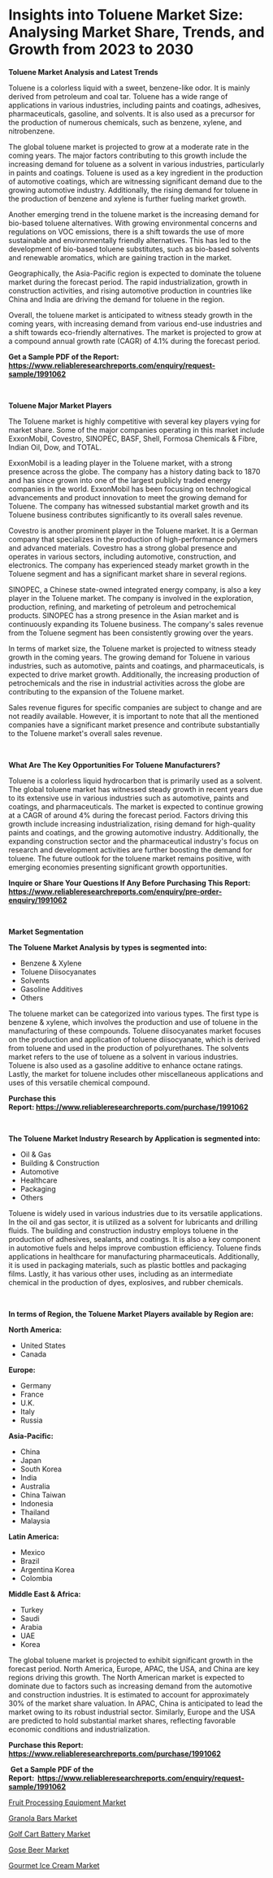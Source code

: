 <p><h1>Insights into Toluene Market Size: Analysing Market Share, Trends, and Growth from 2023 to 2030</h1></p><p><strong>Toluene Market Analysis and Latest Trends</strong></p>
<p><p>Toluene is a colorless liquid with a sweet, benzene-like odor. It is mainly derived from petroleum and coal tar. Toluene has a wide range of applications in various industries, including paints and coatings, adhesives, pharmaceuticals, gasoline, and solvents. It is also used as a precursor for the production of numerous chemicals, such as benzene, xylene, and nitrobenzene.</p><p>The global toluene market is projected to grow at a moderate rate in the coming years. The major factors contributing to this growth include the increasing demand for toluene as a solvent in various industries, particularly in paints and coatings. Toluene is used as a key ingredient in the production of automotive coatings, which are witnessing significant demand due to the growing automotive industry. Additionally, the rising demand for toluene in the production of benzene and xylene is further fueling market growth.</p><p>Another emerging trend in the toluene market is the increasing demand for bio-based toluene alternatives. With growing environmental concerns and regulations on VOC emissions, there is a shift towards the use of more sustainable and environmentally friendly alternatives. This has led to the development of bio-based toluene substitutes, such as bio-based solvents and renewable aromatics, which are gaining traction in the market.</p><p>Geographically, the Asia-Pacific region is expected to dominate the toluene market during the forecast period. The rapid industrialization, growth in construction activities, and rising automotive production in countries like China and India are driving the demand for toluene in the region.</p><p>Overall, the toluene market is anticipated to witness steady growth in the coming years, with increasing demand from various end-use industries and a shift towards eco-friendly alternatives. The market is projected to grow at a compound annual growth rate (CAGR) of 4.1% during the forecast period.</p></p>
<p><strong>Get a Sample PDF of the Report:&nbsp; <a href="https://www.reliableresearchreports.com/enquiry/request-sample/1991062">https://www.reliableresearchreports.com/enquiry/request-sample/1991062</a></strong></p>
<p>&nbsp;</p>
<p><strong>Toluene Major Market Players</strong></p>
<p><p>The Toluene market is highly competitive with several key players vying for market share. Some of the major companies operating in this market include ExxonMobil, Covestro, SINOPEC, BASF, Shell, Formosa Chemicals & Fibre, Indian Oil, Dow, and TOTAL.</p><p>ExxonMobil is a leading player in the Toluene market, with a strong presence across the globe. The company has a history dating back to 1870 and has since grown into one of the largest publicly traded energy companies in the world. ExxonMobil has been focusing on technological advancements and product innovation to meet the growing demand for Toluene. The company has witnessed substantial market growth and its Toluene business contributes significantly to its overall sales revenue.</p><p>Covestro is another prominent player in the Toluene market. It is a German company that specializes in the production of high-performance polymers and advanced materials. Covestro has a strong global presence and operates in various sectors, including automotive, construction, and electronics. The company has experienced steady market growth in the Toluene segment and has a significant market share in several regions.</p><p>SINOPEC, a Chinese state-owned integrated energy company, is also a key player in the Toluene market. The company is involved in the exploration, production, refining, and marketing of petroleum and petrochemical products. SINOPEC has a strong presence in the Asian market and is continuously expanding its Toluene business. The company's sales revenue from the Toluene segment has been consistently growing over the years.</p><p>In terms of market size, the Toluene market is projected to witness steady growth in the coming years. The growing demand for Toluene in various industries, such as automotive, paints and coatings, and pharmaceuticals, is expected to drive market growth. Additionally, the increasing production of petrochemicals and the rise in industrial activities across the globe are contributing to the expansion of the Toluene market.</p><p>Sales revenue figures for specific companies are subject to change and are not readily available. However, it is important to note that all the mentioned companies have a significant market presence and contribute substantially to the Toluene market's overall sales revenue.</p></p>
<p>&nbsp;</p>
<p><strong>What Are The Key Opportunities For Toluene Manufacturers?</strong></p>
<p><p>Toluene is a colorless liquid hydrocarbon that is primarily used as a solvent. The global toluene market has witnessed steady growth in recent years due to its extensive use in various industries such as automotive, paints and coatings, and pharmaceuticals. The market is expected to continue growing at a CAGR of around 4% during the forecast period. Factors driving this growth include increasing industrialization, rising demand for high-quality paints and coatings, and the growing automotive industry. Additionally, the expanding construction sector and the pharmaceutical industry's focus on research and development activities are further boosting the demand for toluene. The future outlook for the toluene market remains positive, with emerging economies presenting significant growth opportunities.</p></p>
<p><strong>Inquire or Share Your Questions If Any Before Purchasing This Report: <a href="https://www.reliableresearchreports.com/enquiry/pre-order-enquiry/1991062">https://www.reliableresearchreports.com/enquiry/pre-order-enquiry/1991062</a></strong></p>
<p>&nbsp;</p>
<p><strong>Market Segmentation</strong></p>
<p><strong>The Toluene Market Analysis by types is segmented into:</strong></p>
<p><ul><li>Benzene & Xylene</li><li>Toluene Diisocyanates</li><li>Solvents</li><li>Gasoline Additives</li><li>Others</li></ul></p>
<p><p>The toluene market can be categorized into various types. The first type is benzene & xylene, which involves the production and use of toluene in the manufacturing of these compounds. Toluene diisocyanates market focuses on the production and application of toluene diisocyanate, which is derived from toluene and used in the production of polyurethanes. The solvents market refers to the use of toluene as a solvent in various industries. Toluene is also used as a gasoline additive to enhance octane ratings. Lastly, the market for toluene includes other miscellaneous applications and uses of this versatile chemical compound.</p></p>
<p><strong>Purchase this Report:&nbsp;<a href="https://www.reliableresearchreports.com/purchase/1991062">https://www.reliableresearchreports.com/purchase/1991062</a></strong></p>
<p>&nbsp;</p>
<p><strong>The Toluene Market Industry Research by Application is segmented into:</strong></p>
<p><ul><li>Oil & Gas</li><li>Building & Construction</li><li>Automotive</li><li>Healthcare</li><li>Packaging</li><li>Others</li></ul></p>
<p><p>Toluene is widely used in various industries due to its versatile applications. In the oil and gas sector, it is utilized as a solvent for lubricants and drilling fluids. The building and construction industry employs toluene in the production of adhesives, sealants, and coatings. It is also a key component in automotive fuels and helps improve combustion efficiency. Toluene finds applications in healthcare for manufacturing pharmaceuticals. Additionally, it is used in packaging materials, such as plastic bottles and packaging films. Lastly, it has various other uses, including as an intermediate chemical in the production of dyes, explosives, and rubber chemicals.</p></p>
<p>&nbsp;</p>
<p><strong>In terms of Region, the Toluene Market Players available by Region are:</strong></p>
<p>
    <p> <strong> North America: </strong>
        <ul>
            <li>United States</li>
            <li>Canada</li>
        </ul>
        </p> 
    <p> <strong> Europe: </strong>
        <ul>
            <li>Germany</li>
            <li>France</li>
            <li>U.K.</li>
            <li>Italy</li>
            <li>Russia</li>
        </ul>
        </p> 
    <p> <strong> Asia-Pacific: </strong>
        <ul>
            <li>China</li>
            <li>Japan</li>
            <li>South Korea</li>
            <li>India</li>
            <li>Australia</li>
            <li>China Taiwan</li>
            <li>Indonesia</li>
            <li>Thailand</li>
            <li>Malaysia</li>
        </ul>
        </p> 
    <p> <strong> Latin America: </strong>
        <ul>
            <li>Mexico</li>
            <li>Brazil</li>
            <li>Argentina Korea</li>
            <li>Colombia</li>
        </ul>
        </p> 
    <p> <strong> Middle East & Africa: </strong>
        <ul>
            <li>Turkey</li>
            <li>Saudi</li>
            <li>Arabia</li>
            <li>UAE</li>
            <li>Korea</li>
        </ul>
    </p>
    </p>
<p><p>The global toluene market is projected to exhibit significant growth in the forecast period. North America, Europe, APAC, the USA, and China are key regions driving this growth. The North American market is expected to dominate due to factors such as increasing demand from the automotive and construction industries. It is estimated to account for approximately 30% of the market share valuation. In APAC, China is anticipated to lead the market owing to its robust industrial sector. Similarly, Europe and the USA are predicted to hold substantial market shares, reflecting favorable economic conditions and industrialization.</p></p>
<p><strong>Purchase this Report: <a href="https://www.reliableresearchreports.com/purchase/1991062">https://www.reliableresearchreports.com/purchase/1991062</a></strong></p>
<p>&nbsp;<strong>Get a Sample PDF of the Report:&nbsp;&nbsp;<a href="https://www.reliableresearchreports.com/enquiry/request-sample/1991062">https://www.reliableresearchreports.com/enquiry/request-sample/1991062</a></strong></p>
<p><strong></strong></p>
<p><p><a href="https://medium.com/@deronwisoky1977/fruit-processing-equipment-market-insights-into-market-cagr-market-trends-and-growth-strategies-dd8e4ebe49d3">Fruit Processing Equipment Market</a></p><p><a href="https://medium.com/@williammann19/granola-bars-market-insight-market-trends-growth-forecasted-from-2023-to-2030-20155d8613b4">Granola Bars Market</a></p><p><a href="https://medium.com/@dylangilbert65/golf-cart-battery-market-trends-and-market-analysis-forecasted-for-period-2023-2030-c3512373f692">Golf Cart Battery Market</a></p><p><a href="https://medium.com/@joannebell6556/gose-beer-market-competitive-analysis-market-trends-and-forecast-to-2030-d1d7c772ec7a">Gose Beer Market</a></p><p><a href="https://medium.com/@jasonmartin866/gourmet-ice-cream-market-share-evolution-and-market-growth-trends-2023-2030-b29ed31f4120">Gourmet Ice Cream Market</a></p></p>